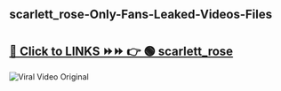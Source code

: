 
 ## scarlett_rose-Only-Fans-Leaked-Videos-Files

# <h2><a href="https://mediaupload.pro?scarlett_rose">🔗 Click to LINKS ⏩⏩ 👉 🟢 scarlett_rose </a></h2>

<a href="https://mediaupload.pro?scarlett_rose" rel="nofollow" data-target="animated-image.originalLink"><img src="https://i.ibb.co.com/xMMVF88/686577567.gif" alt="Viral Video Original" style="max-width: 100%; display: inline-block;" data-target="animated-image.originalImage"></a>